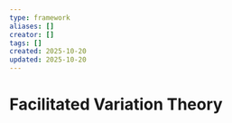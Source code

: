 ```yaml
---
type: framework
aliases: []
creator: []
tags: []
created: 2025-10-20
updated: 2025-10-20
---
```


# Facilitated Variation Theory


